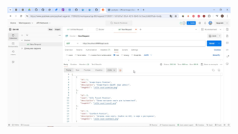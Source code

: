 ![image](https://github.com/MaxRubcov/screenshot/blob/main/%D0%A1%D0%BA%D1%80%D0%B8%D0%BD%D1%88%D0%BE%D1%82%2015-05-2024%20001611.jpg?raw=true)